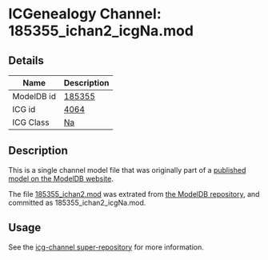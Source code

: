 # ICGenealogy Channel: 185355\_ichan2\_icgNa.mod

## Details

Name | Description
---- | -----------
ModelDB id | [185355](http://senselab.med.yale.edu/ModelDB/ShowModel.cshtml?model=185355)
ICG id | [4064](http://icg.neurotheory.ox.ac.uk/channels/2/4064)
ICG Class | [Na](http://icg.neurotheory.ox.ac.uk/channels/2)

## Description

This is a single channel model file that was originally part of a [published model on the ModelDB website](http://senselab.med.yale.edu/mModelDB/ShowModel.cshtml?model=185355).

The file [185355\_ichan2.mod](185355_ichan2_icgNa.mod) was extrated from [the ModelDB repository](http://senselab.med.yale.edu/ModelDB/ShowModel.cshtml?model=185355), and committed as 185355\_ichan2\_icgNa.mod.

## Usage

See the [icg-channel super-repository](https://github.com/icgenealogy/icg-channels) for more information.